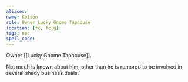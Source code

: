 ```yaml
---
aliases: 
name: Kelson
role: Owner Lucky Gnome Taphouse
location: [fc, fclg]
tags: npc
spell_code: 
---
```

Owner [[Lucky Gnome Taphouse]].

Not much is known about him, other than he is rumored to be involved in several shady business deals.